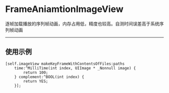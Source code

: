 # FrameAniamtionImageView
逐帧加载播放的序列帧动画，内存占用低，精度也较高。自测时间误差高于系统序列帧动画

***

## 使用示例

```
[self.imageView makeKeyFrameWithContentsOfFiles:paths
    time:^MilliTime(int index, UIImage * _Nonnull image) {
    	return 100;
    } complement:^BOOL(int index) {
        return YES;
    }];
```
